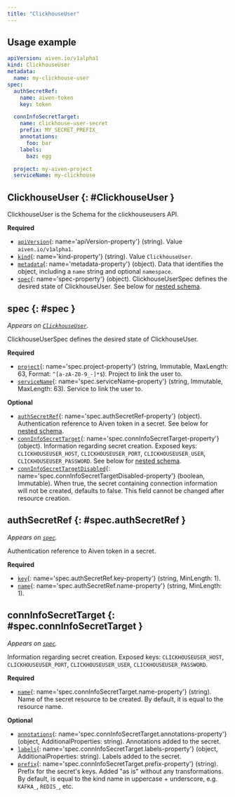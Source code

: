 ```yaml
---
title: "ClickhouseUser"
---
```


## Usage example

```yaml
apiVersion: aiven.io/v1alpha1
kind: ClickhouseUser
metadata:
  name: my-clickhouse-user
spec:
  authSecretRef:
    name: aiven-token
    key: token

  connInfoSecretTarget:
    name: clickhouse-user-secret
    prefix: MY_SECRET_PREFIX_
    annotations:
      foo: bar
    labels:
      baz: egg

  project: my-aiven-project
  serviceName: my-clickhouse
```

## ClickhouseUser {: #ClickhouseUser }

ClickhouseUser is the Schema for the clickhouseusers API.

**Required**

- [`apiVersion`](#apiVersion-property){: name='apiVersion-property'} (string). Value `aiven.io/v1alpha1`.
- [`kind`](#kind-property){: name='kind-property'} (string). Value `ClickhouseUser`.
- [`metadata`](#metadata-property){: name='metadata-property'} (object). Data that identifies the object, including a `name` string and optional `namespace`.
- [`spec`](#spec-property){: name='spec-property'} (object). ClickhouseUserSpec defines the desired state of ClickhouseUser. See below for [nested schema](#spec).

## spec {: #spec }

_Appears on [`ClickhouseUser`](#ClickhouseUser)._

ClickhouseUserSpec defines the desired state of ClickhouseUser.

**Required**

- [`project`](#spec.project-property){: name='spec.project-property'} (string, Immutable, MaxLength: 63, Format: `^[a-zA-Z0-9_-]*$`). Project to link the user to.
- [`serviceName`](#spec.serviceName-property){: name='spec.serviceName-property'} (string, Immutable, MaxLength: 63). Service to link the user to.

**Optional**

- [`authSecretRef`](#spec.authSecretRef-property){: name='spec.authSecretRef-property'} (object). Authentication reference to Aiven token in a secret. See below for [nested schema](#spec.authSecretRef).
- [`connInfoSecretTarget`](#spec.connInfoSecretTarget-property){: name='spec.connInfoSecretTarget-property'} (object). Information regarding secret creation. Exposed keys: `CLICKHOUSEUSER_HOST`, `CLICKHOUSEUSER_PORT`, `CLICKHOUSEUSER_USER`, `CLICKHOUSEUSER_PASSWORD`. See below for [nested schema](#spec.connInfoSecretTarget).
- [`connInfoSecretTargetDisabled`](#spec.connInfoSecretTargetDisabled-property){: name='spec.connInfoSecretTargetDisabled-property'} (boolean, Immutable). When true, the secret containing connection information will not be created, defaults to false. This field cannot be changed after resource creation.

## authSecretRef {: #spec.authSecretRef }

_Appears on [`spec`](#spec)._

Authentication reference to Aiven token in a secret.

**Required**

- [`key`](#spec.authSecretRef.key-property){: name='spec.authSecretRef.key-property'} (string, MinLength: 1).
- [`name`](#spec.authSecretRef.name-property){: name='spec.authSecretRef.name-property'} (string, MinLength: 1).

## connInfoSecretTarget {: #spec.connInfoSecretTarget }

_Appears on [`spec`](#spec)._

Information regarding secret creation. Exposed keys: `CLICKHOUSEUSER_HOST`, `CLICKHOUSEUSER_PORT`, `CLICKHOUSEUSER_USER`, `CLICKHOUSEUSER_PASSWORD`.

**Required**

- [`name`](#spec.connInfoSecretTarget.name-property){: name='spec.connInfoSecretTarget.name-property'} (string). Name of the secret resource to be created. By default, it is equal to the resource name.

**Optional**

- [`annotations`](#spec.connInfoSecretTarget.annotations-property){: name='spec.connInfoSecretTarget.annotations-property'} (object, AdditionalProperties: string). Annotations added to the secret.
- [`labels`](#spec.connInfoSecretTarget.labels-property){: name='spec.connInfoSecretTarget.labels-property'} (object, AdditionalProperties: string). Labels added to the secret.
- [`prefix`](#spec.connInfoSecretTarget.prefix-property){: name='spec.connInfoSecretTarget.prefix-property'} (string). Prefix for the secret's keys. Added "as is" without any transformations. By default, is equal to the kind name in uppercase + underscore, e.g. `KAFKA_`, `REDIS_`, etc.
